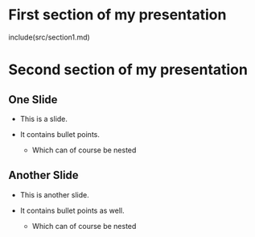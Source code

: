 # First section of my presentation

<!--

# First section of my presentation

Some introductory text to start off the transcript of the
first section.

-->

include(src/section1.md)

# Second section of my presentation

## One Slide

* This is a slide.

* It contains bullet points.

  * Which can of course be nested

<!--

## One Slide

The snippet of Markdown text in this comment will appear in
the transcript as-is. You can either duplicate the slides
bullet points here or not. That is entirely up to you.

Since these markdown snippets will be concatenated together
to form the transcript, they should contain properly spelled
out text going into a lot more detail than the bare bullet
points on the slide. Basically you can write a speech to go
with your slides as you write them. Alternatively, you can
write just a bunch of terse speaker's notes to print and put
on a lectern. It is entirely up to you.

-->

## Another Slide

* This is another slide.

* It contains bullet points as well.

  * Which can of course be nested

<!--

## One Slide

The snippet of Markdown text in this comment will also appear
in the transcript as-is, just like the previous one.

-->


